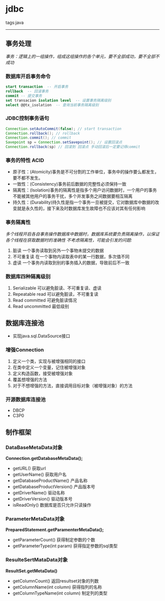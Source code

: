 ﻿# jdbc

tags:java

---

## 事务处理
*事务：逻辑上的一组操作，组成这组操作的各个单元，要不全部成功，要不全部不成功*

### 数据库开启事务命令
```sql
start transaction  -- 开启事务
rollback  -- 回滚事务
commit -- 提交事务
set transacion isolation level  -- 设置事务隔离级别
select @@tx_isolation  -- 查询当前事务隔离级别
```
### JDBC控制事务语句
```java
Connection.setAutoCommit(false); // start transaction
Connection.rollback(); // rollback
Connection.commit(); // commit
Savepoint sp = Connection.setSavepoint(); // 设置回滚点
Connection.rollback(sp) // 回滚到 回滚点 手动回滚后一定要记得commit
```

### 事务的特性 ACID
* 原子性：(Atomicity)事务是不可分割的工作单位，事务中的操作要么都发生，要不都不发生。 
* 一致性：(Consistency)事务前后数据的完整性必须保持一致 
* 隔离性：(Isolation)事务的隔离性是指多个用户访问数据时，一个用户的事务不能被其他用户的事务干扰，多个并发事务之间数据要相互隔离
* 持久性：(Durability)持久性是指一个事务一旦被提交，它对数据库中数据的改变就是永久性的，接下来及时数据库发生故障也不应该对其有任何影响

### 事务隔离性
*多个线程开启各自事务操作数据库中数据时，数据库系统要负责隔离操作，以保证各个线程在获取数据时的准确性*
*不考虑隔离性，可能会引发的问题:*

1. 脏读 一个事务读取到另外一个事物未提交的数据
2. 不可重复读 在一个事物内读取表中的某一行数据，多次值不同
3. 虚读 一个事务内读取到别的事务插入的数据，导致前后不一致

### 数据库四种隔离级别
1. Serializable 可以避免脏读、不可重复读、虚读
2. Repeatable read  可以避免脏读，不可重复读
3. Read committed  可避免脏读情况
4. Read uncommitted 最低级别

## 数据库连接池
* 实现java.sql.DataSource接口

### 增强Connection
1. 定义一个类，实现与被增强相同的接口
2. 在类中定义一个变量，记住被增强对象
3. 定义构造函数，接受被增强对象
4. 覆盖想增强的方法
5. 对于不想增强的方法，直接调用目标对象（被增强对象）的方法

### 开源数据库连接池
* DBCP 
* C3P0

## 制作框架
### DataBaseMetaData对象

**Connection.getDatabaseMetaData();**
* getURL() 获取url
* getUserName() 获取用户名
* getDatabaseProductName() 产品名称
* getDatabaseProductVersion() 产品版本号
* getDriverName() 驱动名称
* getDriverVersion() 驱动版本号
* isReadOnly() 数据库是否只允许只读操作

### ParameterMetaData对象
**PreparedStatement.getParamenterMetaData();**
* getParameterCount()	获得制定参数的个数
* getParameterType(int param) 获得指定参数的sql类型

### ResulteSertMataData对象
**ResultSet.getMetaData()**
* getColumnCount()  返回resultset对象的列数
* getColumnName(int column) 获得指列的名称
* getColumnTypeName(int column) 制定列的类型

